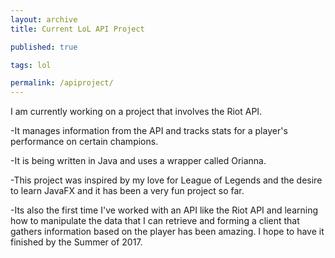 ```yaml
---
layout: archive
title: Current LoL API Project

published: true

tags: lol

permalink: /apiproject/
---
```

I am currently working on a project that involves the Riot API.

-It manages information from the API and tracks stats for a player's performance on certain champions.

-It is being written in Java and uses a wrapper called Orianna.

-This project was inspired by my love for League of Legends and the desire to learn JavaFX and it has been a very fun project so far.

-Its also the first time I've worked with an API like the Riot API and learning how to manipulate the data that I can retrieve and forming a client that gathers information based on the player has been amazing. I hope to have it finished by the Summer of 2017.

